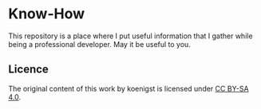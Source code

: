 # Know-How

This repository is a place where I put useful information that I gather while being a professional developer.
May it be useful to you.

## Licence

The original content of this work by koenigst is licensed under [CC BY-SA 4.0][ccBySa].

[ccBySa]: https://creativecommons.org/licenses/by-sa/4.0/
